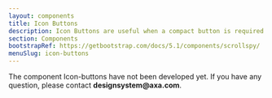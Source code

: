 ```yaml
---
layout: components
title: Icon Buttons
description: Icon Buttons are useful when a compact button is required.They enhance the user experience by providing intuitive and efficient ways to trigger specific actions or to navigate through an interface.
section: Components
bootstrapRef: https://getbootstrap.com/docs/5.1/components/scrollspy/
menuSlug: icon-buttons
---
```

 
<div class="display-5 pt-md-8 pb-1"></div>
<p class="text-justify pe-md-8 pe-lg-11 pb-3">
The component Icon-buttons have not been developed yet. If you have any question, please contact <strong>designsystem@axa.com</strong>.
</p>


